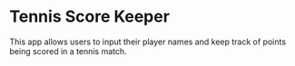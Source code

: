 # Tennis Score Keeper

This app allows users to input their player names and keep track of points being scored in a tennis match.
